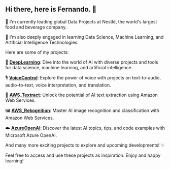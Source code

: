 ## Hi there, here is Fernando. 👋


🔭 I'm currently leading global Data Projects at Nestlé, the world's largest food and beverage company.

🌱 I'm also deeply engaged in learning Data Science, Machine Learning, and Artificial Intelligence Technologies.


Here are some of my projects:

🧠 **[DeepLearning](https://github.com/YourUsername/DeepLearning)**: Dive into the world of AI with diverse projects and tools for data science, machine learning, and artificial intelligence.

🎙️ **[VoiceControl](https://github.com/YourUsername/VoiceControl)**: Explore the power of voice with projects on text-to-audio, audio-to-text, voice interpretation, and translation.

📄 **[AWS_Textract](https://github.com/YourUsername/AWS_Textract)**: Unlock the potential of AI text extraction using Amazon Web Services.

🖼️ **[AWS_Rekognition](https://github.com/YourUsername/AWS_Rekognition)**: Master AI image recognition and classification with Amazon Web Services.

☁️ **[AzureOpenAI](https://github.com/YourUsername/AzureOpenAI)**: Discover the latest AI topics, tips, and code examples with Microsoft Azure OpenAI.

And many more exciting projects to explore and upcoming developments! ✨

Feel free to access and use these projects as inspiration. Enjoy and happy learning!
